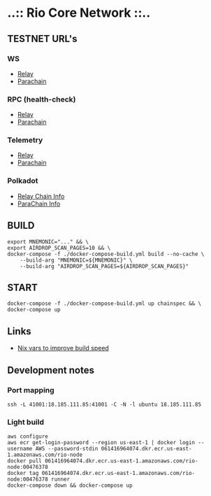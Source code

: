 # ..:: Rio Core Network ::..

## TESTNET URL's

### WS
 - [Relay](wss://rio-testnet-relay.riocorenetwork.com)
 - [Parachain](wss://rio-testnet-collator.riocorenetwork.com)

### RPC (health-check)
 - [Relay](https://rio-testnet-relay-rpc.riocorenetwork.com/health)
 - [Parachain](https://rio-testnet-collator-rpc.riocorenetwork.com/health)

### Telemetry
 - [Relay](http://3.89.91.186:3000/#list/0xdfa36d69aa63a31410cd8bc47af78f4f27743aad6847c4b00e94ba70ba2587d6)
 - [Parachain](http://3.89.91.186:3000/#list/0xa79d4d745152595c699bc1a2111993c775bce65218855dd0c5d5dd4a721f7045)

### Polkadot
 - [Relay Chain Info](https://polkadot.js.org/apps/?rpc=wss%3A%2F%2Frio-testnet-relay.riocorenetwork.com#/explorer)
 - [ParaChain Info](https://polkadot.js.org/apps/?rpc=wss%3A%2F%2Frio-testnet-collator.riocorenetwork.com#/explorer)

## BUILD

```shell
export MNEMONIC="..." && \
export AIRDROP_SCAN_PAGES=10 && \
docker-compose -f ./docker-compose-build.yml build --no-cache \
	--build-arg "MNEMONIC=${MNEMONIC}" \
	--build-arg "AIRDROP_SCAN_PAGES=${AIRDROP_SCAN_PAGES}"

```

## START

```shell
docker-compose -f ./docker-compose-build.yml up chainspec && \
docker-compose up
```

## Links
 - [Nix vars to improve build speed](https://nixos.org/manual/nix/stable/command-ref/env-common.html)

## Development notes
### Port mapping
```shell
ssh -L 41001:18.185.111.85:41001 -C -N -l ubuntu 18.185.111.85
```
### Light build
```shell
aws configure
aws ecr get-login-password --region us-east-1 | docker login --username AWS --password-stdin 061416964074.dkr.ecr.us-east-1.amazonaws.com/rio-node
docker pull 061416964074.dkr.ecr.us-east-1.amazonaws.com/rio-node:00476378
docker tag 061416964074.dkr.ecr.us-east-1.amazonaws.com/rio-node:00476378 runner
docker-compose down && docker-compose up
```
